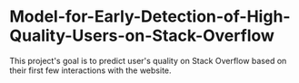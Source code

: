 # Model-for-Early-Detection-of-High-Quality-Users-on-Stack-Overflow
This project's goal is to predict user's quality on Stack Overflow based on their first few interactions with the website.
